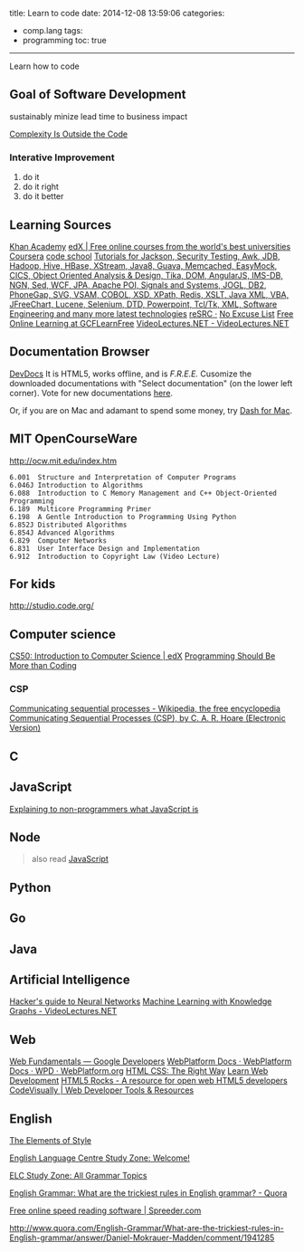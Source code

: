 title: Learn to code
date: 2014-12-08 13:59:06
categories:
- comp.lang
tags:
- programming
toc: true
---

Learn how to code

<!-- more -->

## Goal of Software Development

sustainably minize lead time to business impact

[Complexity Is Outside the Code](http://www.infoq.com/presentations/complexity-simplicity-esb)

### Interative Improvement

1. do it
2. do it right
3. do it better

## Learning Sources

[Khan Academy](https://www.khanacademy.org/)
[edX | Free online courses from the world's best universities](https://www.edx.org/)
[Coursera](https://www.coursera.org/)
[code school](http://codeschool.org/)
[Tutorials for Jackson, Security Testing, Awk, JDB, Hadoop, Hive, HBase, XStream, Java8, Guava, Memcached, EasyMock, CICS, Object Oriented Analysis & Design, Tika, DOM, AngularJS, IMS-DB, NGN, Sed, WCF, JPA, Apache POI, Signals and Systems, JOGL, DB2, PhoneGap, SVG, VSAM, COBOL, XSD, XPath, Redis, XSLT, Java XML, VBA, JFreeChart, Lucene, Selenium, DTD, Powerpoint, Tcl/Tk, XML, Software Engineering and many more latest technologies](http://www.tutorialspoint.com/)
[reSRC ·](http://resrc.io/)
[No Excuse List](http://noexcuselist.com/)
[Free Online Learning at GCFLearnFree](http://www.gcflearnfree.org/)
[VideoLectures.NET - VideoLectures.NET](http://videolectures.net/)

## Documentation Browser

[DevDocs](http://devdocs.io/)
It is HTML5, works offline, and is _F.R.E.E._
Cusomize the downloaded documentations with "Select documentation" (on the lower left corner). Vote for new documentations [here](https://trello.com/b/6BmTulfx/devdocs-documentation).

Or, if you are on Mac and adamant to spend some money, try [Dash for Mac](http://kapeli.com/dash).

## MIT OpenCourseWare

http://ocw.mit.edu/index.htm

```
6.001  Structure and Interpretation of Computer Programs
6.046J Introduction to Algorithms
6.088  Introduction to C Memory Management and C++ Object-Oriented Programming
6.189  Multicore Programming Primer
6.198  A Gentle Introduction to Programming Using Python
6.852J Distributed Algorithms
6.854J Advanced Algorithms
6.829  Computer Networks
6.831  User Interface Design and Implementation
6.912  Introduction to Copyright Law (Video Lecture)
```

## For kids

http://studio.code.org/

## Computer science

[CS50: Introduction to Computer Science | edX](https://www.edx.org/course/introduction-computer-science-harvardx-cs50x#.VIpv3eqUfF4)
[Programming Should Be More than Coding](http://www.infoq.com/presentations/programming-design-coding)

### CSP

[Communicating sequential processes - Wikipedia, the free encyclopedia](http://en.wikipedia.org/wiki/Communicating_sequential_processes)
[Communicating Sequential Processes (CSP), by C. A. R. Hoare (Electronic Version)](http://www.usingcsp.com/)

## C

## JavaScript

[Explaining to non-programmers what JavaScript is](http://www.2ality.com/2012/07/js-and-non-programmers.html) 

## Node 
> also read [JavaScript](#javascript)

## Python

## Go

## Java

## Artificial Intelligence

[Hacker's guide to Neural Networks](http://karpathy.github.io/neuralnets/)
[Machine Learning with Knowledge Graphs - VideoLectures.NET](http://videolectures.net/eswc2014_tresp_machine_learning/)

## Web

[Web Fundamentals — Google Developers](https://developers.google.com/web/fundamentals/)
[WebPlatform Docs · WebPlatform Docs · WPD · WebPlatform.org](https://docs.webplatform.org/wiki/Main_Page)
[HTML CSS: The Right Way](http://htmlcsstherightway.org/)
[Learn Web Development](http://killer-web-development.com/)
[HTML5 Rocks - A resource for open web HTML5 developers](http://www.html5rocks.com/en/)
[CodeVisually | Web Developer Tools & Resources](http://codevisually.com/)

## English

[The Elements of Style](http://www.crockford.com/wrrrld/style.html)

[English Language Centre Study Zone: Welcome!](http://web2.uvcs.uvic.ca/courses/elc/studyzone/)

[ELC Study Zone: All Grammar Topics](http://web2.uvcs.uvic.ca/courses/elc/studyzone/grammar.htm)

[English Grammar: What are the trickiest rules in English grammar? - Quora](http://www.quora.com/English-Grammar/What-are-the-trickiest-rules-in-English-grammar)

[Free online speed reading software | Spreeder.com](http://www.spreeder.com/app.php)

http://www.quora.com/English-Grammar/What-are-the-trickiest-rules-in-English-grammar/answer/Daniel-Mokrauer-Madden/comment/1941285
